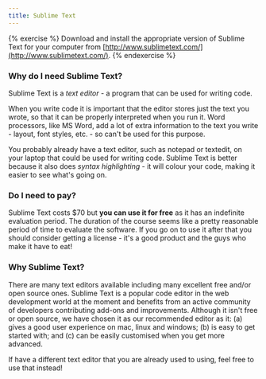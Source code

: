 ```yaml
---
title: Sublime Text
---
```


{% exercise %}
Download and install the appropriate version of Sublime Text for your computer from [http://www.sublimetext.com/](http://www.sublimetext.com/).
{% endexercise %}

### Why do I need Sublime Text?

Sublime Text is a *text editor* - a program that can be used for writing code.

When you write code it is important that the editor stores just the text you wrote, so that it can be properly interpreted when you run it. Word processors, like MS Word, add a lot of extra information to the text you write - layout, font styles, etc. - so can't be used for this purpose.

You probably already have a text editor, such as notepad or textedit, on your laptop that could be used for writing code. Sublime Text is better because it also does *syntax highlighting* - it will colour your code, making it easier to see what's going on.

### Do I need to pay?

Sublime Text costs $70 but **you can use it for free** as it has an indefinite evaluation period. The duration of the course seems like a pretty reasonable period of time to evaluate the software. If you go on to use it after that you should consider getting a license - it's a good product and the guys who make it have to eat!

### Why Sublime Text?

There are many text editors available including many excellent free and/or open source ones. Sublime Text is a popular code editor in the web development world at the moment and benefits from an active community of developers contributing add-ons and improvements. Although it isn't free or open source, we have chosen it as our recommended editor as it: (a) gives a good user experience on mac, linux and windows; (b) is easy to get started with; and (c) can be easily customised when you get more advanced.

If have a different text editor that you are already used to using, feel free to use that instead!



